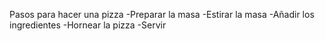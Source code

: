 Pasos para hacer una pizza
-Preparar la masa
-Estirar la masa
-Añadir los ingredientes
-Hornear la pizza
-Servir